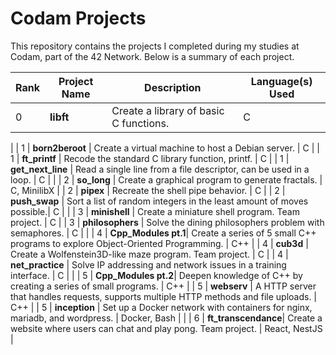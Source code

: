 # Codam Projects

This repository contains the projects I completed during my studies at Codam, part of the 42 Network. Below is a summary of each project.

| Rank | Project Name      | Description                                                         | Language(s) Used         |
|------|-------------------|---------------------------------------------------------------------|--------------------------|
| 0    | **libft**          | Create a library of basic C functions.                              | C                        |
|
| 1    | **born2beroot**    | Create a virtual machine to host a Debian server.                   | C                        |
| 1    | **ft_printf**      | Recode the standard C library function, printf.                     | C                        |
| 1    | **get_next_line**  | Read a single line from a file descriptor, can be used in a loop.    | C                        |
|
| 2    | **so_long**       | Create a graphical program to generate fractals.                    | C, MinilibX              |
| 2    | **pipex**          | Recreate the shell pipe behavior.                                   | C                        |
| 2    | **push_swap**      | Sort a list of random integers in the least amount of moves possible.| C                        |
|
| 3    | **minishell**      | Create a miniature shell program. Team project.                     | C                  |
| 3    | **philosophers**   | Solve the dining philosophers problem with semaphores.              | C                        |
|
| 4    | **Cpp_Modules pt.1**| Create a series of 5 small C++ programs to explore Object-Oriented Programming. | C++ 		|
| 4    | **cub3d**          | Create a Wolfenstein3D-like maze program. Team project.              | C						|
| 4    | **net_practice**   | Solve IP addressing and network issues in a training interface.    | C 						|
|
| 5    | **Cpp_Modules pt.2**| Deepen knowledge of C++ by creating a series of small programs.     | C++ 					|
| 5    | **webserv**         |  A HTTP server that handles requests, supports multiple HTTP methods and file uploads.		| C++ |
| 5    | **inception**      | Set up a Docker network with containers for nginx, mariadb, and wordpress. | Docker, Bash 	|
|
| 6    | **ft_transcendance**| Create a website where users can chat and play pong. Team project.  | React, NestJS |

